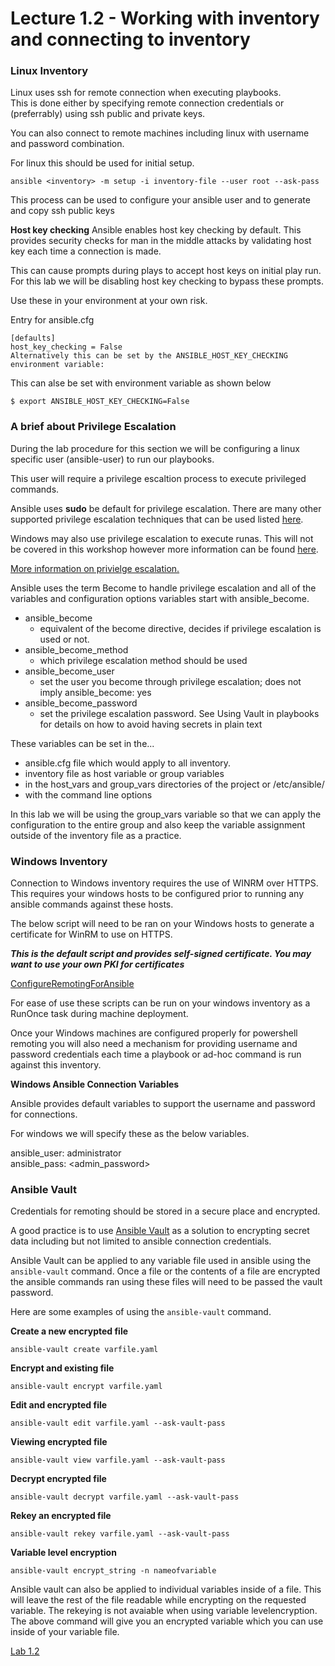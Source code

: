 # Lecture 1.2 - Working with inventory and connecting to inventory

### Linux Inventory

Linux uses ssh for remote connection when executing playbooks.<br>
This is done either by specifying remote connection credentials or (preferrably) using ssh public and private keys.<br>

You can also connect to remote machines including linux with username and password combination.

For linux this should be used for initial setup.

```
ansible <inventory> -m setup -i inventory-file --user root --ask-pass
```

This process can be used to configure your ansible user and to generate and copy ssh public keys

**Host key checking**
Ansible enables host key checking by default. This provides security checks for man in the middle attacks by validating host key each time a connection is made.

This can cause prompts during plays to accept host keys on initial play run. For this lab we will be disabling host key checking to bypass these prompts.

Use these in your environment at your own risk.

Entry for ansible.cfg

```
[defaults]
host_key_checking = False
Alternatively this can be set by the ANSIBLE_HOST_KEY_CHECKING environment variable:
```
This can alse be set with environment variable as shown below

```
$ export ANSIBLE_HOST_KEY_CHECKING=False
```
### A brief about Privilege Escalation

During the lab procedure for this section we will be configuring a linux specific user (ansible-user) to run our playbooks.

This user will require a privilege escaltion process to execute privileged commands.

Ansible uses **sudo** be default for privilege escalation. There are many other supported privilege escalation techniques that can be used listed [here](https://docs.ansible.com/ansible/latest/plugins/become.html#become-plugins).

Windows may also use privilege escalation to execute runas. This will not be covered in this workshop however more information can be found [here](https://docs.ansible.com/ansible/latest/user_guide/become.html#become-and-windows).

[More information on privielge escalation.](https://docs.ansible.com/ansible/latest/user_guide/become.html#using-become)

Ansible uses the term Become to handle privilege escalation and all of the variables and configuration options variables start with ansible_become.

* ansible_become<br>
    * equivalent of the become directive, decides if privilege escalation is used or not.<br>
* ansible_become_method<br>
    * which privilege escalation method should be used<br>
* ansible_become_user<br>
    * set the user you become through privilege escalation; does not imply ansible_become: yes<br>
* ansible_become_password<br>
    * set the privilege escalation password. See Using Vault in playbooks for details on how to avoid having secrets in plain text
    
These variables can be set in the...<br>

* ansible.cfg file which would apply to all inventory.
* inventory file as host variable or group variables
* in the host_vars and group_vars directories of the project or /etc/ansible/
* with the command line options

In this lab we will be using the group_vars variable so that we can apply the configuration to the entire group and also keep the variable assignment outside of the inventory file as a practice. 

### Windows Inventory

Connection to Windows inventory requires the use of WINRM over HTTPS.<br>
This requires your windows hosts to be configured prior to running any ansible commands against these hosts.<br>

The below script will need to be ran on your Windows hosts to generate a certificate for WinRM to use on HTTPS.

___This is the default script and provides self-signed certificate. You may want to use your own PKI for certificates___

[ConfigureRemotingForAnsible](https://raw.githubusercontent.com/ansible/ansible/devel/examples/scripts/ConfigureRemotingForAnsible.ps1)

For ease of use these scripts can be run on your windows inventory as a RunOnce task during machine deployment.

Once your Windows machines are configured properly for powershell remoting you will also need a mechanism for providing username and password credentials each time a playbook or ad-hoc command is run against this inventory.

**Windows Ansible Connection Variables**

Ansible provides default variables to support the username and password for connections.

For windows we will specify these as the below variables.

ansible_user: administrator<br>
ansible_pass: <admin_password>

### Ansible Vault

Credentials for remoting should be stored in a secure place and encrypted.

A good practice is to use [Ansible Vault](https://docs.ansible.com/ansible/latest/cli/ansible-vault.html) as a solution to encrypting secret data including but not limited to ansible connection credentials.

Ansible Vault can be applied to any variable file used in ansible using the ```ansible-vault``` command. Once a file or the contents of a file are encrypted the ansible commands ran using these files will need to be passed the vault password.

Here are some examples of using the ```ansible-vault``` command.

**Create a new encrypted file**

```ansible-vault create varfile.yaml```

**Encrypt and existing file**

```ansible-vault encrypt varfile.yaml```

**Edit and encrypted file**

```ansible-vault edit varfile.yaml --ask-vault-pass```

**Viewing encrypted file**

```ansible-vault view varfile.yaml --ask-vault-pass```

**Decrypt encrypted file**

```ansible-vault decrypt varfile.yaml --ask-vault-pass```

**Rekey an encrypted file**

```ansible-vault rekey varfile.yaml --ask-vault-pass```

**Variable level encryption**

```ansible-vault encrypt_string -n nameofvariable```

Ansible vault can also be applied to individual variables inside of a file. This will leave the rest of the file readable while encrypting on the requested variable.  The rekeying is not avaiable when using variable levelencryption. The above command will give you an encrypted variable which you can use inside of your variable file.


[Lab 1.2](/docs/LAB1.2-MAIN.md)
